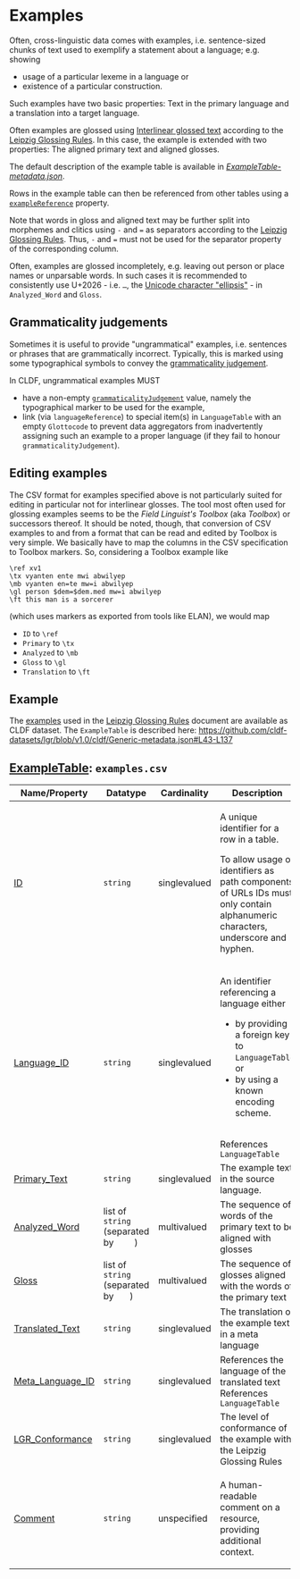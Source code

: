 # Examples

Often, cross-linguistic data comes with examples, i.e. sentence-sized chunks of
text used to exemplify a statement about a language; e.g. showing
- usage of a particular lexeme in a language or
- existence of a particular construction.

Such examples have two basic properties: Text in the primary language and a
translation into a target language.

Often examples are glossed using
[Interlinear glossed text](http://en.wikipedia.org/wiki/Interlinear_gloss) 
according to the [Leipzig Glossing Rules](http://www.eva.mpg.de/lingua/resources/glossing-rules.php). In this case, the example is extended
with two properties: The aligned primary text and aligned glosses.

The default description of the example table is available in 
[*ExampleTable-metadata.json*](ExampleTable-metadata.json).

Rows in the example table can then be referenced from other tables using a
[`exampleReference`](http://cldf.clld.org/v1.0/terms.rdf#exampleReference) property.

Note that words in gloss and aligned text may be further split into morphemes and clitics using `-` and `=` as separators according to the 
[Leipzig Glossing Rules](http://www.eva.mpg.de/lingua/resources/glossing-rules.php).
Thus, `-` and `=` must not be used for the separator property of the corresponding column.

Often, examples are glossed incompletely, e.g. leaving out person or place names or unparsable words.
In such cases it is recommended to consistently use U+2026 - i.e. `…`, the [Unicode character "ellipsis"](https://en.wikipedia.org/wiki/Ellipsis) -
in `Analyzed_Word` and `Gloss`.


## Grammaticality judgements

Sometimes it is useful to provide "ungrammatical" examples, i.e. sentences or phrases that are
grammatically incorrect. Typically, this is marked using some typographical symbols to convey the
[grammaticality judgement](https://github.com/cysouw/pandoc-ling?tab=readme-ov-file#the-basic-structure-of-a-linguistic-example).

In CLDF, ungrammatical examples MUST
- have a non-empty [`grammaticalityJudgement`](http://cldf.clld.org/v1.0/terms.rdf#grammaticalityJudgement) value, namely
  the typographical marker to be used for the example,
- link (via `languageReference`) to special item(s) in `LanguageTable` with an empty `Glottocode` to
  prevent data aggregators from inadvertently assigning such an example to a proper language
  (if they fail to honour `grammaticalityJudgement`).


## Editing examples

The CSV format for examples specified above is not particularly suited for editing
in particular not for interlinear glosses. The tool most often used for glossing
examples seems to be the *Field Linguist's Toolbox* (aka *Toolbox*) or successors
thereof. It should be noted, though, that conversion of CSV examples to and from
a format that can be read and edited by Toolbox is very simple. We basically have
to map the columns in the CSV specification to Toolbox markers. So, considering
a Toolbox example like
```
\ref xv1
\tx vyanten ente mwi abwilyep
\mb vyanten en=te mw=i abwilyep
\gl person $dem=$dem.med mw=i abwilyep
\ft this man is a sorcerer
```
(which uses markers as exported from tools like ELAN), we would map 
- `ID` to `\ref`
- `Primary` to `\tx`
- `Analyzed` to `\mb`
- `Gloss` to `\gl`
- `Translation` to `\ft`


## Example

The [examples](https://github.com/cldf-datasets/lgr/blob/v1.0/cldf/examples.csv) used in the 
[Leipzig Glossing Rules](https://doi.org/10.5281/zenodo.10275705) document are available as CLDF dataset. The
`ExampleTable` is described here: https://github.com/cldf-datasets/lgr/blob/v1.0/cldf/Generic-metadata.json#L43-L137

## [ExampleTable](http://cldf.clld.org/v1.0/terms.rdf#ExampleTable): `examples.csv`

Name/Property | Datatype | Cardinality | Description
 --- | --- | --- | --- 
[ID](http://cldf.clld.org/v1.0/terms.rdf#id) | `string` | singlevalued | <div> <p>A unique identifier for a row in a table.</p> <p> To allow usage of identifiers as path components of URLs IDs must only contain alphanumeric characters, underscore and hyphen. </p> </div> 
[Language_ID](http://cldf.clld.org/v1.0/terms.rdf#languageReference) | `string` | singlevalued | <div> <p> An identifier referencing a language either </p> <ul> <li>by providing a foreign key to <code>LanguageTable</code> or</li> <li>by using a known encoding scheme.</li> </ul> </div> <br>References <code>LanguageTable</code>
[Primary_Text](http://cldf.clld.org/v1.0/terms.rdf#primaryText) | `string` | singlevalued | The example text in the source language.
[Analyzed_Word](http://cldf.clld.org/v1.0/terms.rdf#analyzedWord) | list of `string` (separated by `	`) | multivalued | The sequence of words of the primary text to be aligned with glosses
[Gloss](http://cldf.clld.org/v1.0/terms.rdf#gloss) | list of `string` (separated by `	`) | multivalued | The sequence of glosses aligned with the words of the primary text
[Translated_Text](http://cldf.clld.org/v1.0/terms.rdf#translatedText) | `string` | singlevalued | The translation of the example text in a meta language
[Meta_Language_ID](http://cldf.clld.org/v1.0/terms.rdf#metaLanguageReference) | `string` | singlevalued | References the language of the translated text<br>References <code>LanguageTable</code>
[LGR_Conformance](http://cldf.clld.org/v1.0/terms.rdf#lgrConformance) | `string` | singlevalued | The level of conformance of the example with the Leipzig Glossing Rules
[Comment](http://cldf.clld.org/v1.0/terms.rdf#comment) | `string` | unspecified | <div> <p> A human-readable comment on a resource, providing additional context. </p> </div> 